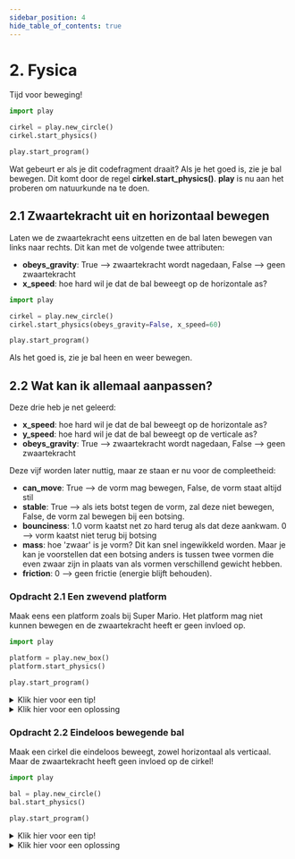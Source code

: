 ```yaml
---
sidebar_position: 4
hide_table_of_contents: true
---
```


# 2. Fysica

Tijd voor beweging!

```python 
import play 

cirkel = play.new_circle()
cirkel.start_physics()

play.start_program()
```

Wat gebeurt er als je dit codefragment draait?
Als je het goed is, zie je bal bewegen.
Dit komt door de regel **cirkel.start_physics()**.
**play** is nu aan het proberen om natuurkunde na te doen.

## 2.1 Zwaartekracht uit en horizontaal bewegen
Laten we de zwaartekracht eens uitzetten en de bal laten bewegen van links naar rechts.
Dit kan met de volgende twee attributen:
- **obeys_gravity**: True --> zwaartekracht wordt nagedaan, False --> geen zwaartekracht
- **x_speed**: hoe hard wil je dat de bal beweegt op de horizontale as? 

```python
import play

cirkel = play.new_circle()
cirkel.start_physics(obeys_gravity=False, x_speed=60)

play.start_program()
```
Als het goed is, zie je bal heen en weer bewegen.

## 2.2 Wat kan ik allemaal aanpassen?
Deze drie heb je net geleerd:
- **x_speed**: hoe hard wil je dat de bal beweegt op de horizontale as? 
- **y_speed**: hoe hard wil je dat de bal beweegt op de verticale as? 
- **obeys_gravity**: True --> zwaartekracht wordt nagedaan, False --> geen zwaartekracht

Deze vijf worden later nuttig, maar ze staan er nu voor de compleetheid:
- **can_move**: True --> de vorm mag bewegen, False, de vorm staat altijd stil
- **stable**: True --> als iets botst tegen de vorm, zal deze niet bewegen, False, de vorm zal bewegen bij een botsing.
- **bounciness**: 1.0 vorm kaatst net zo hard terug als dat deze aankwam. 0 --> vorm kaatst niet terug bij botsing
- **mass**: hoe 'zwaar' is je vorm? Dit kan snel ingewikkeld worden. Maar je kan je voorstellen dat een botsing anders is tussen twee vormen die even zwaar zijn in plaats van als vormen verschillend gewicht hebben.
- **friction**: 0 --> geen frictie (energie blijft behouden).

### Opdracht 2.1 Een zwevend platform
Maak eens een platform zoals bij Super Mario.
Het platform mag niet kunnen bewegen en de zwaartekracht heeft er geen invloed op.

```python
import play

platform = play.new_box()
platform.start_physics()

play.start_program()
```

<details>
    <summary>Klik hier voor een tip!</summary>

Welke attributen wil je veranderen aan **play.new_box()**?
Welke attributen wil je veranderen aan **start_physics()**?

</details> 

<details>
    <summary>Klik hier voor een oplossing</summary>

```python
import play

platform = play.new_box(width=200, height=50)
platform.start_physics(obeys_gravity=False, can_move=False)

play.start_program()
```
</details>

### Opdracht 2.2 Eindeloos bewegende bal
Maak een cirkel die eindeloos beweegt, zowel horizontaal als verticaal.
Maar de zwaartekracht heeft geen invloed op de cirkel!

```python
import play

bal = play.new_circle()
bal.start_physics()

play.start_program()
```

<details>
    <summary>Klik hier voor een tip!</summary>

Bij horizontaal is het slim om te kijken naar **x_speed** en bij verticaal is het nuttig om te kijken naar ....

</details> 

<details>
    <summary>Klik hier voor een oplossing</summary>

```python
import play

bal = play.new_circle()
bal.start_physics(x_speed=100, y_speed=100, obeys_gravity=False)

play.start_program()
```
</details>




